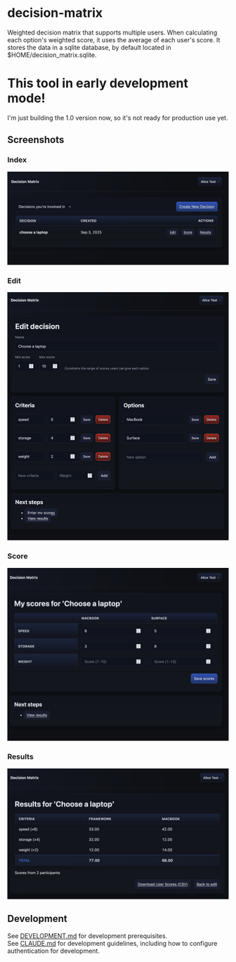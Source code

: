 # decision-matrix
Weighted decision matrix that supports multiple users. 
When calculating each option's weighted score, it uses the average of each user's score.
It stores the data in a sqlite database, by default located in $HOME/decision_matrix.sqlite. 

# This tool in early development mode!
I'm just building the 1.0 version now, so it's not ready for production use yet.

## Screenshots
### Index
![Index](docs/resources/index.png)
### Edit
![Edit](docs/resources/edit.png)
### Score
![Score](docs/resources/score.png)
### Results
![Results](docs/resources/results.png)

## Development
See [DEVELOPMENT.md](DEVELOPMENT.md) for development prerequisites.  
See [CLAUDE.md](CLAUDE.md) for development guidelines, including how to configure authentication for development.
